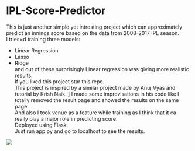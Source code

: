 # IPL-Score-Predictor

This is just another simple yet intresting project which can approximately predict an innings score based on the data from 2008-2017 IPL season.  
I tries=d training three models:  
- Linear Regression  
- Lasso  
- Ridge  
and out of these surprisingly Linear regression was giving more realistic results.  
If you liked this project star this repo.  
This project is inspired by a similar project made by Anuj Vyas and tutorial by Krish Naik.  ]
I made some improvisations in his code like I totally removed the result page and showed the results on the same page.  
And also I took venue as a feature while training as I think that it ca really play a major role in predicting score.  
Deployed using Flask.  
Just run app.py and go to localhost to see the results.  


![](ipl.gif)
